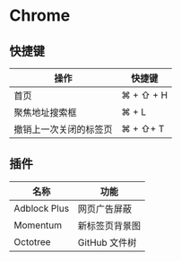 # Chrome

## 快捷键

| 操作                   | 快捷键    |
| ---------------------- | --------- |
| 首页                   | ⌘ + ⇧ + H |
| 聚焦地址搜索框         | ⌘ + L     |
| 撤销上一次关闭的标签页 | ⌘ + ⇧+ T  |

## 插件

| 名称         | 功能           |
| ------------ | -------------- |
| Adblock Plus | 网页广告屏蔽   |
| Momentum     | 新标签页背景图 |
| Octotree     | GitHub 文件树  |
